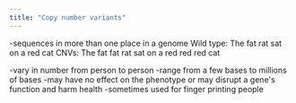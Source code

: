 ```yaml
---
title: "Copy number variants"
---
```

-sequences in more than one place in a genome
Wild type: The fat rat sat on a red cat 
CNVs: The fat fat rat sat on a red red red cat

-vary in number from person to person
-range from a few bases to millions of bases
-may have no effect on the phenotype or may disrupt a gene's function and harm health
-sometimes used for finger printing people

